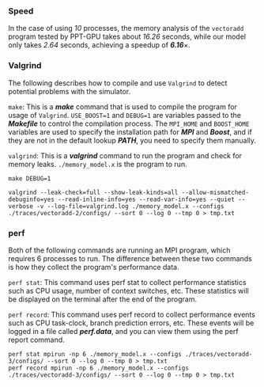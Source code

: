 

### Speed

In the case of using *10* processes, the memory analysis of the `vectoradd` program tested by PPT-GPU takes about *16.26* seconds, while our model only takes *2.64* seconds, achieving a speedup of ***6.16***$\times$.

### Valgrind

The following describes how to compile and use `Valgrind` to detect potential problems with the simulator.

`make`: This is a ***make*** command that is used to compile the program for usage of `Valgrind`. `USE_BOOST=1` and `DEBUG=1` are variables passed to the ***Makefile*** to control the compilation process. The `MPI_HOME` and `BOOST_HOME` variables are used to specify the installation path for ***MPI*** and ***Boost***, and if they are not in the default lookup ***PATH***, you need to specify them manually.

`valgrind`: This is a ***valgrind*** command to run the program and check for memory leaks. `./memory_model.x` is the program to run.

```shell
make DEBUG=1

valgrind --leak-check=full --show-leak-kinds=all --allow-mismatched-debuginfo=yes --read-inline-info=yes --read-var-info=yes --quiet --verbose -v --log-file=valgrind.log ./memory_model.x --configs ./traces/vectoradd-2/configs/ --sort 0 --log 0 --tmp 0 > tmp.txt
```

### perf

Both of the following commands are running an MPI program, which requires 6 processes to run. The difference between these two commands is how they collect the program's performance data.

`perf stat`: This command uses perf stat to collect performance statistics such as CPU usage, number of context switches, etc. These statistics will be displayed on the terminal after the end of the program.

`perf record`: This command uses perf record to collect performance events such as CPU task-clock, branch prediction errors, etc. These events will be logged in a file called ***perf.data***, and you can view them using the perf report command.


```shell
perf stat mpirun -np 6 ./memory_model.x --configs ./traces/vectoradd-3/configs/ --sort 0 --log 0 --tmp 0 > tmp.txt
perf record mpirun -np 6 ./memory_model.x --configs ./traces/vectoradd-3/configs/ --sort 0 --log 0 --tmp 0 > tmp.txt
```